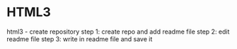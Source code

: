 # HTML3
html3 - create repository 
step 1: create repo  and add readme file 
step 2: edit readme file
step 3: write in readme file and save it 

